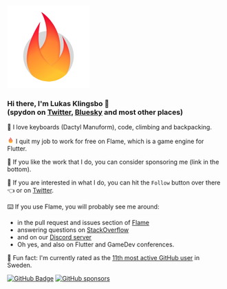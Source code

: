 ![The Flame logo](https://raw.githubusercontent.com/flame-engine/brand/main/icons/Icon-192.png)

### Hi there, I'm Lukas Klingsbo 👋<br/>(spydon on [Twitter](https://twitter.com/spydon), <a rel="me" href="https://bsky.app/profile/spydon.dev">Bluesky</a> and most other places)

💖 I love keyboards (Dactyl Manuform), code, climbing and backpacking.

![Flame icon](https://github.com/flame-engine/brand/blob/main/icons/favicon.png) I quit my job to work for free on Flame, which is a game engine for Flutter.

💸 If you like the work that I do, you can consider sponsoring me (link in the bottom).

🌱 If you are interested in what I do, you can hit the `Follow` button over there 👈 or on [Twitter](https://twitter.com/spydon).

⌨️ If you use Flame, you will probably see me around:
 - in the pull request and issues section of [Flame](https://github.com/flame-engine/flame)
 - answering questions on [StackOverflow](https://stackoverflow.com/users/789545/spydon) 
 - and on our [Discord server](https://discord.com/invite/pxrBmy4)
 - Oh yes, and also on Flutter and GameDev conferences.

🤖 Fun fact: I'm currently rated as the [11th most active GitHub user](https://github.com/gayanvoice/top-github-users/blob/main/markdown/public_contributions/sweden.md) in Sweden.

[![GitHub Badge](https://img.shields.io/badge/Github%20Sponsor-orange?style=for-the-badge&logo=github&logoColor=white)](https://github.com/sponsors/spydon)
[![GitHub sponsors](https://img.shields.io/github/sponsors/spydon?color=orange&style=for-the-badge)](https://github.com/sponsors/spydon)
